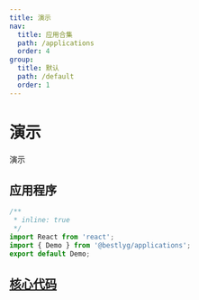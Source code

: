 ```yaml
---
title: 演示
nav:
  title: 应用合集
  path: /applications
  order: 4
group:
  title: 默认
  path: /default
  order: 1
---
```


# 演示

演示

## 应用程序

```jsx
/**
 * inline: true
 */
import React from 'react';
import { Demo } from '@bestlyg/applications';
export default Demo;
```

## [核心代码](https://gitee.com/bestlyg/bestlyg/tree/master/packages/applications/src/Demo/index.tsx)
